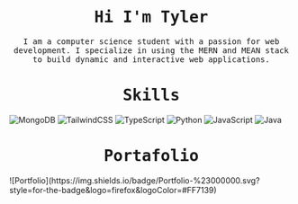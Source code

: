 <h1 style="text-align: center;">
    <samp> Hi I'm Tyler </samp>
</h1>
<p style="text-align: center;">
    <samp>
        I am a computer science student with a passion for web development. I specialize in using the MERN and MEAN stack to build dynamic and interactive web applications.
    </samp>
 </p>
 <h1 style="text-align: center;">
    <samp> Skills </samp>
</h1>
<p align="center">

![MongoDB](https://img.shields.io/badge/MongoDB-%234ea94b.svg?style=for-the-badge&logo=mongodb&logoColor=white)
![TailwindCSS](https://img.shields.io/badge/tailwindcss-%2338B2AC.svg?style=for-the-badge&logo=tailwind-css&logoColor=white)
![TypeScript](https://img.shields.io/badge/typescript-%23007ACC.svg?style=for-the-badge&logo=typescript&logoColor=white)
![Python](https://img.shields.io/badge/python-3670A0?style=for-the-badge&logo=python&logoColor=ffdd54)
![JavaScript](https://img.shields.io/badge/javascript-%23323330.svg?style=for-the-badge&logo=javascript&logoColor=%23F7DF1E)
![Java](https://img.shields.io/badge/java-%23ED8B00.svg?style=for-the-badge&logo=java&logoColor=white)
</p>
 <h1 style="text-align: center;">
    <samp> Portafolio </samp>
</h1>
![Portfolio](https://img.shields.io/badge/Portfolio-%23000000.svg?style=for-the-badge&logo=firefox&logoColor=#FF7139)
<!---
Vader-7/Vader-7 is a ✨ special ✨ repository because its `README.md` (this file) appears on your GitHub profile.
You can click the Preview link to take a look at your changes.
--->
